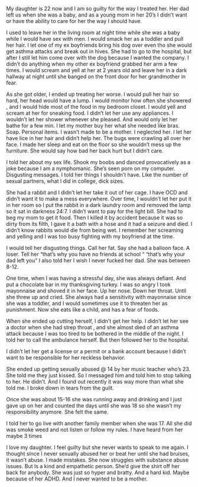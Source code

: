My daughter is 22 now and I am so guilty for the way I treated her. Her dad left us when she was a baby, and as a young mom in her 20’s I didn’t want or have the ability to care for her the way I should have. 

I used to leave her in the living room at night time while she was a baby while I would have sex with men. I would smack her as a toddler and pull her hair. I let one of my ex boyfriends bring his dog over even tho she would get asthma attacks and break out in hives. She had to go to the hospital, but after I still let him come over with the dog because I wanted the company. I didn’t do anything when my other ex boyfriend grabbed her arm a few times. I would scream and yell at her at 2 years old and leave her in a dark hallway at night until she banged on the front door for her grandmother in fear. 

As she got older, I ended up treating her worse. I would pull her hair so hard, her head would have a lump. I would monitor how often she showered , and I would hide most of the food in my bedroom closet. I would yell and scream at her for sneaking food. I didn’t let her use any appliances. I wouldn’t let her shower whenever she pleased. And would only let her bathe for a few min. I let my mother buy her what she needed like bras. Soap. Personal items. I wasn’t made to be a mother. I neglected her. I let her have lice in her hair and didn’t help her. The bugs were crawling all over her face. I made her sleep and eat on the floor so she wouldn’t mess up the furniture. She would say how bad her back hurt but I didn’t care. 

I told her about my sex life. Shook my boobs and danced provocatively as a joke because I am a nymphomanic. She’s seen porn on my computer. Disgusting messages. I told her things I shouldn’t have. Like the number of sexual partners, what I did in college, dick sizes.  

She had a rabbit and I didn’t let her take it out of her cage. I have OCD and didn’t want it to make a mess everywhere. Over time, I wouldn’t let her put it in her room so I put the rabbit in a dark laundry room and removed the lamp so it sat in darkness 24:7. I didn’t want to pay for the light bill. She had to beg my mom to get it food. Then I killed it by accident because it was so dirty from its filth, I gave it a bath with a hose and it had a seizure and died. I didn’t know rabbits would die from being wet. I remember her screaming and yelling and I was too busy fighting with my boyfriend at the time. 

I would tell her disgusting things. Call her fat. Say she had a balloon face. A loser. Tell her “that’s why you have no friends at school “ “that’s why your dad left you” I also told her I wish I never fucked her dad. She was between 8-12. 


One time, when I was having a stressful day, she was always defiant. And put a chocolate bar in my thanksgiving turkey. I was so angry I took mayonnaise and shoved it in her face. Up her nose. Down her throat. Until she threw up and cried. She always had a sensitivity with mayonnaise since she was a toddler, and I would sometimes use it to threaten her as punishment. Now she eats like a child, and has a fear of foods. 

When she ended up cutting herself, I didn’t get her help. I didn’t let her see a doctor when she had strep throat , and she almost died of an asthma attack because I was too tired to be bothered in the middle of the night. I told her to call the ambulance herself. But then followed her to the hospital. 

I didn’t let her get a license or a permit or a bank account because I didn’t want to be responsible for her reckless behavior. 

She ended up getting sexually abused @ 14 by her music teacher who’s 23. She told me they just kissed. So I messaged him and told him to stop talking to her. He didn’t. And I found out recently it was way more than what she told me. I broke down in tears from the guilt. 

Once she was about 15-16 she was running away and drinking and I just gave up on her and counted the days until she was 18 so she wasn’t my responsibility anymore. She felt the same. 

I told her to go live with another family member when she was 17. All she did was smoke weed and not listen or follow my rules. I have heard from her maybe 3 times

I love my daughter. I feel guilty but she never wants to speak to me again. I thought since I never sexually abused her or beat her until she had bruises, it wasn’t abuse. I made mistakes. She now struggles with substance abuse issues. But Is a kind and empathetic person. She’d give the shirt off her back for anybody. She was just so hyper and bratty. And a hard kid. Maybe because of her ADHD. And I never wanted to be a mother.